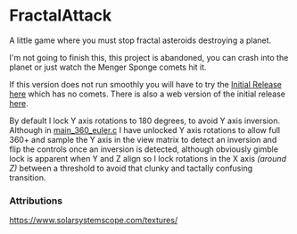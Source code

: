 # FractalAttack
A little game where you must stop fractal asteroids destroying a planet.

I'm not going to finish this, this project is abandoned, you can crash into the planet or just watch the Menger Sponge comets hit it.

If this version does not run smoothly you will have to try the [Initial Release here](https://github.com/mrbid/FractalAttack/tree/InitialRelease) which has no comets. There is also a web version of the initial release [here](https://mrbid.github.io/eris/).

By default I lock Y axis rotations to 180 degrees, to avoid Y axis inversion. Although in [main_360_euler.c](main_360_euler.c) I have unlocked Y axis rotations  to allow full 360+ and sample the Y axis in the view matrix to detect an inversion and flip the controls once an inversion is detected, although obviously gimble lock is apparent when Y and Z align so I lock rotations in the X axis *(around Z)* between a threshold to avoid that clunky and tactally confusing transition.

### Attributions
https://www.solarsystemscope.com/textures/

